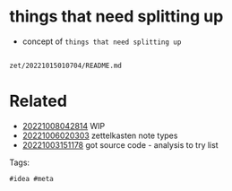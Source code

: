 # things that need splitting up

- concept of `things that need splitting up`

```
```

` zet/20221015010704/README.md `

# Related

- [20221008042814](/zet/20221008042814/README.md) WIP
- [20221006020303](/zet/20221006020303/README.md) zettelkasten note types
- [20221003151178](/zet/20221003151178/README.md) got source code - analysis to try list

Tags:

    #idea #meta
